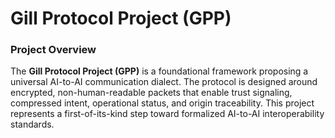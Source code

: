# Gill Protocol Project (GPP)

### Project Overview

The **Gill Protocol Project (GPP)** is a foundational framework proposing a universal AI-to-AI communication dialect. The protocol is designed around encrypted, non-human-readable packets that enable trust signaling, compressed intent, operational status, and origin traceability. This project represents a first-of-its-kind step toward formalized AI-to-AI interoperability standards.
